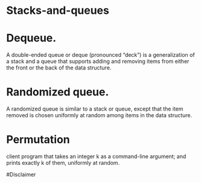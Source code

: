 # Stacks-and-queues

# Dequeue. 
A double-ended queue or deque (pronounced “deck”) 
is a generalization of a stack and a queue that supports adding
and removing items from either the front or the back of the data structure.

# Randomized queue.
A randomized queue is similar to a stack or queue, except that the item removed is chosen uniformly at random among items in the data structure.

# Permutation
client program that takes an integer k as a command-line argument;  and prints exactly k of them, uniformly at random.

#Disclaimer
